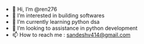 - 👋 Hi, I’m @ren276
- 👀 I’m interested in building softwares
- 🌱 I’m currently learning python dsa
- 💞️ I’m looking to assistance in python development
- 📫 How to reach me : sandeshv414@gmail.com

<!---
ren276/ren276 is a ✨ special ✨ repository because its `README.md` (this file) appears on your GitHub profile.
You can click the Preview link to take a look at your changes.
--->
